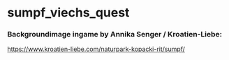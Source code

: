 # sumpf_viechs_quest
### Backgroundimage ingame by Annika Senger / Kroatien-Liebe:
https://www.kroatien-liebe.com/naturpark-kopacki-rit/sumpf/
